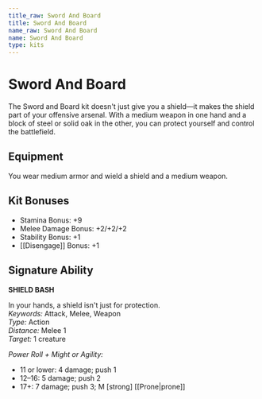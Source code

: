 ```yaml
---
title_raw: Sword And Board
title: Sword And Board
name_raw: Sword And Board
name: Sword And Board
type: kits
---
```


# Sword And Board

The Sword and Board kit doesn't just give you a shield—it makes the shield part of your offensive arsenal. With a medium weapon in one hand and a block of steel or solid oak in the other, you can protect yourself and control the battlefield.

## Equipment

You wear medium armor and wield a shield and a medium weapon.

## Kit Bonuses

- Stamina Bonus: +9
- Melee Damage Bonus: +2/+2/+2
- Stability Bonus: +1
- [[Disengage]] Bonus: +1

## Signature Ability

**SHIELD BASH**

In your hands, a shield isn't just for protection.\
*Keywords:* Attack, Melee, Weapon\
*Type:* Action\
*Distance:* Melee 1\
*Target:* 1 creature

*Power Roll + Might or Agility:*

- 11 or lower: 4 damage; push 1
- 12–16: 5 damage; push 2
- 17+: 7 damage; push 3; M \[strong\] [[Prone|prone]]
